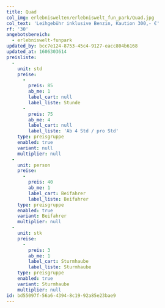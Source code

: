 ```yaml
---
title: Quad
col_img: erlebniswelten/erlebniswelt_fun_park/Quad.jpg
col_text: 'Leihgebühr inklusive Benzin, Kaution 300,- €'
rf: '30'
angebotsbereich:
  - erlebniswelt-funpark
updated_by: bcc7e124-8753-45c4-9127-eacc804b6168
updated_at: 1606303614
preisliste:
  -
    unit: std
    preise:
      -
        preis: 85
        ab_me: 1
        label_cart: null
        label_liste: Stunde
      -
        preis: 75
        ab_me: 4
        label_cart: null
        label_liste: 'Ab 4 Std / pro Std'
    type: preisgruppe
    enabled: true
    variant: null
    multiplier: null
  -
    unit: person
    preise:
      -
        preis: 40
        ab_me: 1
        label_cart: Beifahrer
        label_liste: Beifahrer
    type: preisgruppe
    enabled: true
    variant: Beifahrer
    multiplier: null
  -
    unit: stk
    preise:
      -
        preis: 3
        ab_me: 1
        label_cart: Sturmhaube
        label_liste: Sturmhaube
    type: preisgruppe
    enabled: true
    variant: Sturmhaube
    multiplier: null
id: bd55097f-56a6-4394-8c19-92a85e23bae9
---
```

